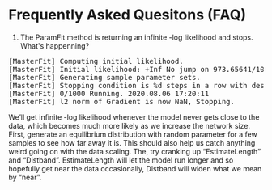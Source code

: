 # Frequently Asked Quesitons (FAQ)

1. The ParamFit method is returning an infinite -log likelihood and stops. What's happenning?
<pre>
[MasterFit] Computing initial likelihood.
[MasterFit] Initial likelihood: +Inf No jump on 973.65641/1000 draws.
[MasterFit] Generating sample parameter sets.
[MasterFit] Stopping condition is %d steps in a row with descrease of less than 10^%d % 10 -6
[MasterFit] 0/1000 Running. 2020.08.06 17:20:11
[MasterFit] l2 norm of Gradient is now NaN, Stopping.
</pre>

We’ll get infinite -log likelihood whenever the model never gets close to the data, which becomes much more likely as we increase the network size. 
First, generate an equilibrium distribution with random parameter for a few samples to see how far away it is. This should also help us catch anything weird going on with the data scaling. 
The, try cranking up “EstimateLength” and “Distband”. EstimateLength will let the model run longer and so hopefully get near the data occasionally, Distband will widen what we mean by “near”. 

